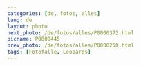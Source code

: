 ```yaml
---
categories: [de, fotos, alles]
lang: de
layout: photo
next_photo: /de/fotos/alles/P0000372.html
picname: P0000445
prev_photo: /de/fotos/alles/P0000258.html
tags: [Fotofalle, Leopards]
---
```

